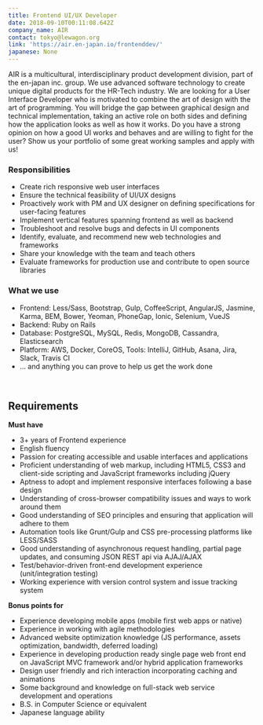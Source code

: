 ```yaml
---
title: Frontend UI/UX Developer
date: 2018-09-10T00:11:08.642Z
company_name: AIR
contact: tokyo@lewagon.org
link: 'https://air.en-japan.io/frontenddev/'
japanese: None
---
```

AIR is a multicultural, interdisciplinary product development division, part of the en-japan inc. group. We use advanced software technology to create unique digital products for the HR-Tech industry.
We are looking for a User Interface Developer who is motivated to combine the art of design with the art of programming. You will bridge the gap between graphical design and technical implementation, taking an active role on both sides and defining how the application looks as well as how it works.
Do you have a strong opinion on how a good UI works and behaves and are willing to fight for the user? Show us your portfolio of some great working samples and apply with us!
<br>

### Responsibilities
* Create rich responsive web user interfaces
* Ensure the technical feasibility of UI/UX designs
* Proactively work with PM and UX designer on defining specifications for user-facing features
* Implement vertical features spanning frontend as well as backend
* Troubleshoot and resolve bugs and defects in UI components
* Identify, evaluate, and recommend new web technologies and frameworks
* Share your knowledge with the team and teach others
* Evaluate frameworks for production use and contribute to open source libraries

### What we use
* Frontend: Less/Sass, Bootstrap, Gulp, CoffeeScript, AngularJS, Jasmine, Karma, BEM, Bower, Yeoman, PhoneGap, Ionic, Selenium, VueJS
* Backend: Ruby on Rails
* Database: PostgreSQL, MySQL, Redis, MongoDB, Cassandra, Elasticsearch
* Platform: AWS, Docker, CoreOS, Tools: IntelliJ, GitHub, Asana, Jira, Slack, Travis CI
* ... and anything you can prove to help us get the work done

<br>


## Requirements
**Must have**
* 3+ years of Frontend experience
* English fluency
* Passion for creating accessible and usable interfaces and applications
* Proficient understanding of web markup, including HTML5, CSS3 and client-side scripting and JavaScript frameworks including jQuery
* Aptness to adopt and implement responsive interfaces following a base design
* Understanding of cross-browser compatibility issues and ways to work around them
* Good understanding of SEO principles and ensuring that application will adhere to them
* Automation tools like Grunt/Gulp and CSS pre-processing platforms like LESS/SASS
* Good understanding of asynchronous request handling, partial page updates, and consuming JSON REST api via AJAJ/AJAX
* Test/behavior-driven front-end development experience (unit/integration testing)
* Working experience with version control system and issue tracking system

**Bonus points for**
* Experience developing mobile apps (mobile first web apps or native)
* Experience in working with agile methodologies
* Advanced website optimization knowledge (JS performance, assets optimization, bandwidth, deferred loading)
* Experience in developing production ready single page web front end on JavaScript MVC framework and/or hybrid application frameworks
* Design user friendly and rich interaction incorporating caching and animations
* Some background and knowledge on full-stack web service development and operations
* B.S. in Computer Science or equivalent
* Japanese language ability
